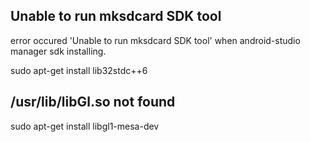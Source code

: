 
##  Unable to run mksdcard SDK tool

error occured 'Unable to run mksdcard SDK tool' when android-studio manager sdk installing.

  sudo apt-get install lib32stdc++6

## /usr/lib/libGl.so not found

  sudo apt-get install libgl1-mesa-dev
